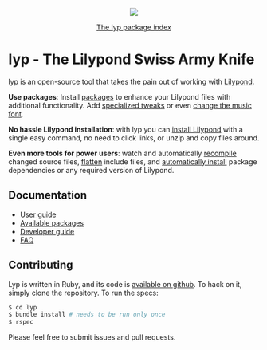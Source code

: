 <p align="center">
  <a href="https://travis-ci.org/noteflakes/lyp"><img src="https://travis-ci.org/noteflakes/lyp.svg?branch=master"></a>
</p>
<p align="center">
  <a href="http://lyp.noteflakes.com/#/packages">The lyp package index</a>
</p>

# lyp - The Lilypond Swiss Army Knife

lyp is an open-source tool that takes the pain out of working with [Lilypond](http://lilypond.org/).

__Use packages__: Install [packages](http://lyp.noteflakes.com/#/user-guide?id=working-with-packages) to enhance your Lilypond files with additional functionality. Add [specialized tweaks](http://lyp.noteflakes.com/#/packages?id=tweaking) or even [change the music font](http://lyp.noteflakes.com/#/packages?id=fonts).

__No hassle Lilypond installation__: with lyp you can [install Lilypond](http://lyp.noteflakes.com/#/user-guide?id=installing-and-using-lilypond) with a single easy command, no need to click links, or unzip and copy files around.

__Even more tools for power users__: watch and automatically [recompile](http://lyp.noteflakes.com/#/user-guide?id=lyp-watch) changed source files, [flatten](http://lyp.noteflakes.com/#/user-guide?id=lyp-flatten) include files, and [automatically install](http://lyp.noteflakes.com/#/user-guide?id=lyp-compile) package dependencies or any required version of Lilypond.

## Documentation

- [User guide](http://lyp.noteflakes.com/#/user-guide)
- [Available packages](http://lyp.noteflakes.com/#/packages)
- [Developer guide](http://lyp.noteflakes.com/#/developer-guide)
- [FAQ](http://lyp.noteflakes.com/#/faq)

## Contributing

Lyp is written in Ruby, and its code is [available on github](https://github.com/noteflakes/lyp). To hack on it, simply clone the repository. To run the specs:

```bash
$ cd lyp
$ bundle install # needs to be run only once
$ rspec
```

Please feel free to submit issues and pull requests.
